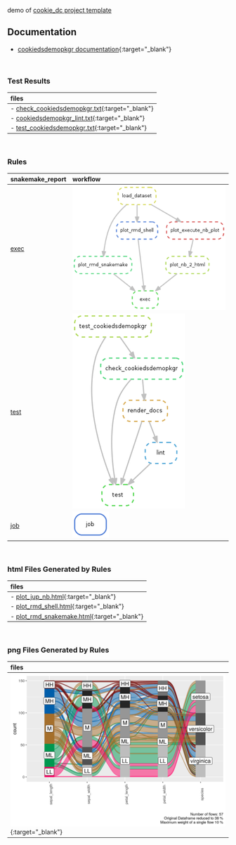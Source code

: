 <!-- 
The content rendered from this file is used for the jekyll github page.
-->

demo of [cookie\_dc project
template](https://github.com/erblast/cookie_ds.git)

## Documentation

  - [cookiedsdemopkgr
    documentation](https://erblast.github.io/cookie_ds_demo//cookiedsdemopkgr/index.html){:target="\_blank"}

<br>

### Test Results

| files                                                                                   |
| :-------------------------------------------------------------------------------------- |
| \- [check\_cookiedsdemopkgr.txt](testlog/check_cookiedsdemopkgr.txt){:target="\_blank"} |
| \- [cookiedsdemopkgr\_lint.txt](testlog/cookiedsdemopkgr_lint.txt){:target="\_blank"}   |
| \- [test\_cookiedsdemopkgr.txt](testlog/test_cookiedsdemopkgr.txt){:target="\_blank"}   |

<br>

### Rules

| snakemake\_report                  | workflow                |
| :--------------------------------- | :---------------------- |
| [exec](snakemake_report/exec.html) | ![exec](wflow/exec.png) |
| [test](snakemake_report/test.html) | ![test](wflow/test.png) |
| [job](snakemake_report/job.html)   | ![job](wflow/job.png)   |

<br>

### html Files Generated by Rules

| files                                                                           |
| :------------------------------------------------------------------------------ |
| \- [plot\_jup\_nb.html](html/plot_jup_nb.html){:target="\_blank"}               |
| \- [plot\_rmd\_shell.html](html/plot_rmd_shell.html){:target="\_blank"}         |
| \- [plot\_rmd\_snakemake.html](html/plot_rmd_snakemake.html){:target="\_blank"} |

<br>

### png Files Generated by Rules

| files                                                              |
| :----------------------------------------------------------------- |
| ![plot\_rmd\_shell.png](png/plot_rmd_shell.png){:target="\_blank"} |

<br>
